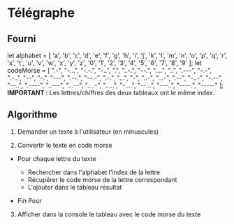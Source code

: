 # Télégraphe

## Fourni
let alphabet = [
  'a', 'b', 'c', 'd', 'e', 'f', 'g', 'h', 'i', 'j', 'k', 'l', 'm',
  'n', 'o', 'p', 'q', 'r', 's', 't', 'u', 'v', 'w', 'x', 'y', 'z',
  '0', '1', '2', '3', '4', '5', '6', '7', '8', '9'
];
let codeMorse = [
  ".-", "-...", "-.-.", "-..", ".", "..-.", "--.", "....", "..",
  ".---", "-.-", ".-..", "--", "-.", "---", ".--.", "--.-", ".-.",
  "...", "-", "..-", "...-", ".--", "-..-", "-.--", "--..", ".----",
  "..---", "...--", "....-", ".....", "-....", "--...", "---..", "----.",
  "-----"
];
****IMPORTANT :****
Les lettres/chiffres des deux tableaux ont le même index.

## Algorithme

1. Demander un texte à l'utilisateur (en minuscules)

2. Convertir le texte en code morse 
- Pour chaque lettre du texte

  - Rechercher dans l'alphabet l'index de la lettre
  - Récupérer le code morse de la lettre correspondant
  - L'ajouter dans le tableau résultat

- Fin Pour

3. Afficher dans la console le tableau avec le code morse du texte
